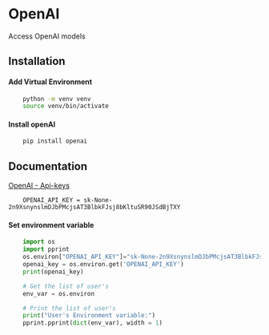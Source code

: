
# OpenAI
Access OpenAI models


## Installation

#### Add Virtual Environment
```bash
    python -m venv venv
    source venv/bin/activate
```

#### Install openAI

```bash
    pip install openai
```
    
## Documentation

[OpenAI - Api-keys](https://platform.openai.com/settings/profile?tab=api-keys)

```
    OPENAI_API_KEY = sk-None-2n9XsnynslmDJbPMcjsAT3BlbkFJsj8bKltuSR90JSdBjTXY
```

#### Set environment variable

```python
    import os
    import pprint
    os.environ["OPENAI_API_KEY"]="sk-None-2n9XsnynslmDJbPMcjsAT3BlbkFJsj8bKltuSR90JSdBjTXY"
    openai_key = os.environ.get('OPENAI_API_KEY')
    print(openai_key)

    # Get the list of user's 
    env_var = os.environ

    # Print the list of user's 
    print("User's Environment variable:") 
    pprint.pprint(dict(env_var), width = 1) 
    
```
